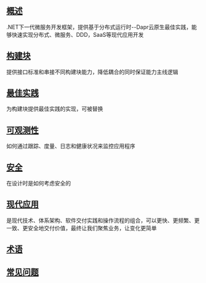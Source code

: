 ## [概述](/framework/concepts/overview)

.NET下一代微服务开发框架，提供基于分布式运行时--Dapr云原生最佳实践，能够快速实现分布式、微服务、DDD，SaaS等现代应用开发

## [构建块](/framework/concepts/building-blocks-concept)

提供接口标准和串接不同构建块能力，降低耦合的同时保证能力主线逻辑

## [最佳实践 ](/framework/concepts/contrib-concept)

为构建块提供最佳实践的实现，可被替换

## [可观测性](/framework/concepts/observability)

如何通过跟踪、度量、日志和健康状况来监控应用程序

## [安全](/framework/concepts/security)

在设计时是如何考虑安全的

## [现代应用](/framework/concepts/modern-application)

是现代技术、体系架构、软件交付实践和操作流程的组合，可以更快、更频繁、更一致、更安全地交付价值，最终让我们聚焦业务，让变化更简单

## [术语](/framework/concepts/terminology)

## [常见问题](/framework/concepts/faq)